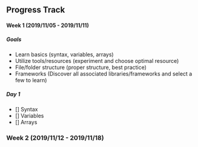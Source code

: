 ## Progress Track 

#### Week 1 (2019/11/05 - 2019/11/11)
##### Goals
  * Learn basics (syntax, variables, arrays)
  * Utilize tools/resources (experiment and choose optimal resource)
  * File/folder structure (proper structure, best practice)
  * Frameworks (Discover all associated libraries/frameworks and select a few to learn)

##### Day 1
  - [] Syntax
  - [] Variables
  - [] Arrays

### Week 2 (2019/11/12 - 2019/11/18)
  
